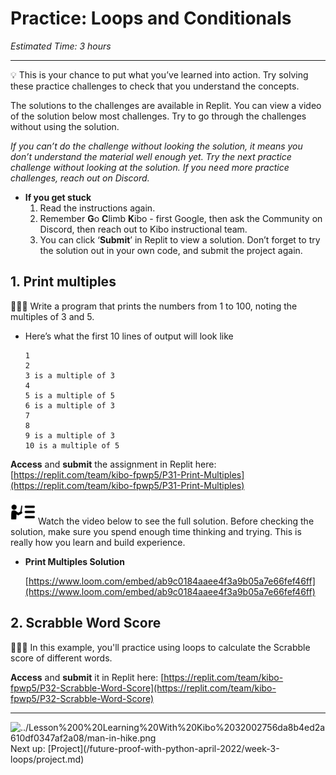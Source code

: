 # Practice: Loops and Conditionals

*Estimated Time: 3 hours*

---

<aside>
💡 This is your chance to put what you’ve learned into action. Try solving these practice challenges to check that you understand the concepts.

The solutions to the challenges are available in Replit. You can view a video of the solution below most challenges. Try to go through the challenges without using the solution. 

*If you can’t do the challenge without looking the solution, it means you don’t understand the material well enough yet. Try the next practice challenge without looking at the solution. If you need more practice challenges, reach out on Discord.*

- **If you get stuck**
    1. Read the instructions again.
    2. Remember **G**o **C**limb **K**ibo - first Google, then ask the Community on Discord, then reach out to Kibo instructional team.
    3. You can click ‘**Submit**’ in Replit to view a solution. Don’t forget to try the solution out in your own code, and submit the project again.
</aside>

## 1. Print multiples

<aside>
👩🏿‍💻 Write a program that prints the numbers from 1 to 100, noting the multiples of 3 and 5.

- Here’s what the first 10 lines of output will look like
    
    ```
    1
    2
    3 is a multiple of 3
    4
    5 is a multiple of 5
    6 is a multiple of 3
    7
    8
    9 is a multiple of 3
    10 is a multiple of 5
    ```
    

**Access** and **submit** the assignment in Replit here: [https://replit.com/team/kibo-fpwp5/P31-Print-Multiples](https://replit.com/team/kibo-fpwp5/P31-Print-Multiples) 

</aside>

<aside>
<img src="../instruction.png" alt="../instruction.png" width="40px" /> Watch the video below to see the full solution. Before checking the solution, make sure you spend enough time thinking and trying. This is really how you learn and build experience.

- **Print Multiples Solution**
    
    [https://www.loom.com/embed/ab9c0184aaee4f3a9b05a7e66fef46ff](https://www.loom.com/embed/ab9c0184aaee4f3a9b05a7e66fef46ff)
    
</aside>

## 2. Scrabble Word Score

<aside>
👩🏿‍💻 In this example, you'll practice using loops to calculate the Scrabble score of different words.

**Access** and **submit** it in Replit here: [https://replit.com/team/kibo-fpwp5/P32-Scrabble-Word-Score](https://replit.com/team/kibo-fpwp5/P32-Scrabble-Word-Score) 

</aside>

---

<aside>
<img src="../Lesson%200%20Learning%20With%20Kibo%2032002756da8b4ed2a610df0347af2a08/man-in-hike.png" alt="../Lesson%200%20Learning%20With%20Kibo%2032002756da8b4ed2a610df0347af2a08/man-in-hike.png" width="40px" /> Next up: [Project](/future-proof-with-python-april-2022/week-3-loops/project.md)

</aside>